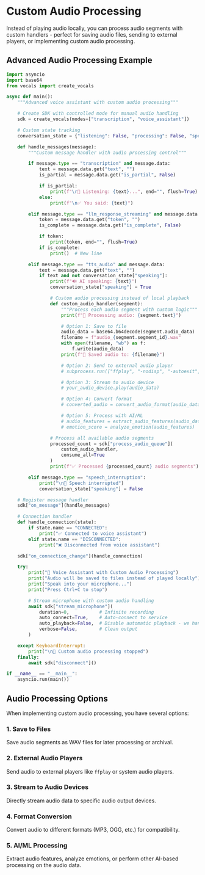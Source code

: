 # Custom Audio Processing

Instead of playing audio locally, you can process audio segments with custom handlers - perfect for saving audio files, sending to external players, or implementing custom audio processing.

## Advanced Audio Processing Example

```python
import asyncio
import base64
from vocals import create_vocals

async def main():
    """Advanced voice assistant with custom audio processing"""

    # Create SDK with controlled mode for manual audio handling
    sdk = create_vocals(modes=["transcription", "voice_assistant"])

    # Custom state tracking
    conversation_state = {"listening": False, "processing": False, "speaking": False}

    def handle_messages(message):
        """Custom message handler with audio processing control"""

        if message.type == "transcription" and message.data:
            text = message.data.get("text", "")
            is_partial = message.data.get("is_partial", False)

            if is_partial:
                print(f"\r🎤 Listening: {text}...", end="", flush=True)
            else:
                print(f"\n✅ You said: {text}")

        elif message.type == "llm_response_streaming" and message.data:
            token = message.data.get("token", "")
            is_complete = message.data.get("is_complete", False)

            if token:
                print(token, end="", flush=True)
            if is_complete:
                print()  # New line

        elif message.type == "tts_audio" and message.data:
            text = message.data.get("text", "")
            if text and not conversation_state["speaking"]:
                print(f"🔊 AI speaking: {text}")
                conversation_state["speaking"] = True

                # Custom audio processing instead of local playback
                def custom_audio_handler(segment):
                    """Process each audio segment with custom logic"""
                    print(f"🎵 Processing audio: {segment.text}")

                    # Option 1: Save to file
                    audio_data = base64.b64decode(segment.audio_data)
                    filename = f"audio_{segment.segment_id}.wav"
                    with open(filename, "wb") as f:
                        f.write(audio_data)
                    print(f"💾 Saved audio to: {filename}")

                    # Option 2: Send to external audio player
                    # subprocess.run(["ffplay", "-nodisp", "-autoexit", filename])

                    # Option 3: Stream to audio device
                    # your_audio_device.play(audio_data)

                    # Option 4: Convert format
                    # converted_audio = convert_audio_format(audio_data, target_format)

                    # Option 5: Process with AI/ML
                    # audio_features = extract_audio_features(audio_data)
                    # emotion_score = analyze_emotion(audio_features)

                # Process all available audio segments
                processed_count = sdk["process_audio_queue"](
                    custom_audio_handler,
                    consume_all=True
                )
                print(f"✅ Processed {processed_count} audio segments")

        elif message.type == "speech_interruption":
            print("\n🛑 Speech interrupted")
            conversation_state["speaking"] = False

    # Register message handler
    sdk["on_message"](handle_messages)

    # Connection handler
    def handle_connection(state):
        if state.name == "CONNECTED":
            print("✅ Connected to voice assistant")
        elif state.name == "DISCONNECTED":
            print("❌ Disconnected from voice assistant")

    sdk["on_connection_change"](handle_connection)

    try:
        print("🎤 Voice Assistant with Custom Audio Processing")
        print("Audio will be saved to files instead of played locally")
        print("Speak into your microphone...")
        print("Press Ctrl+C to stop")

        # Stream microphone with custom audio handling
        await sdk["stream_microphone"](
            duration=0,           # Infinite recording
            auto_connect=True,    # Auto-connect to service
            auto_playback=False,  # Disable automatic playback - we handle it
            verbose=False,        # Clean output
        )

    except KeyboardInterrupt:
        print("\n👋 Custom audio processing stopped")
    finally:
        await sdk["disconnect"]()

if __name__ == "__main__":
    asyncio.run(main())
```

## Audio Processing Options

When implementing custom audio processing, you have several options:

### 1. Save to Files

Save audio segments as WAV files for later processing or archival.

### 2. External Audio Players

Send audio to external players like `ffplay` or system audio players.

### 3. Stream to Audio Devices

Directly stream audio data to specific audio output devices.

### 4. Format Conversion

Convert audio to different formats (MP3, OGG, etc.) for compatibility.

### 5. AI/ML Processing

Extract audio features, analyze emotions, or perform other AI-based processing on the audio data.
